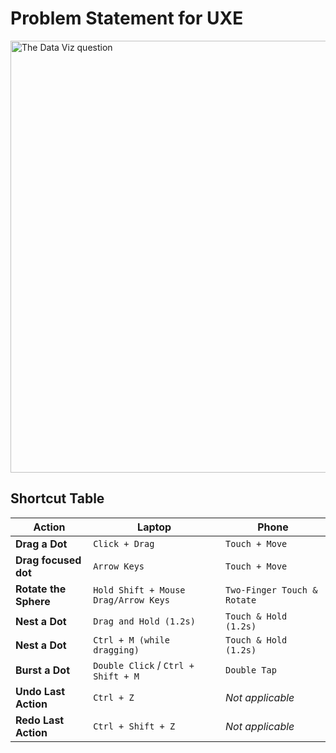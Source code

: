# Problem Statement for UXE

<img width="691" alt="The Data Viz question" src="https://github.com/user-attachments/assets/9fd54ddf-63aa-4ffd-870e-ebdd8802abc5" />

## **Shortcut Table**

| **Action**             | **Laptop**                          | **Phone**                       |
|------------------------|-------------------------------------|---------------------------------|
| **Drag a Dot**         | `Click + Drag`                      | `Touch + Move`                  |
| **Drag focused dot**   | `Arrow Keys`                        | `Touch + Move`                  |
| **Rotate the Sphere**  | `Hold Shift + Mouse Drag/Arrow Keys`| `Two-Finger Touch & Rotate`     |
| **Nest a Dot**         | `Drag and Hold (1.2s)`              | `Touch & Hold (1.2s)`           |
| **Nest a Dot**         | `Ctrl + M (while dragging)`         | `Touch & Hold (1.2s)`           |
| **Burst a Dot**        | `Double Click` / `Ctrl + Shift + M` | `Double Tap`                    |
| **Undo Last Action**   | `Ctrl + Z`                          | *Not applicable*                |
| **Redo Last Action**   | `Ctrl + Shift + Z`                  | *Not applicable*                |
